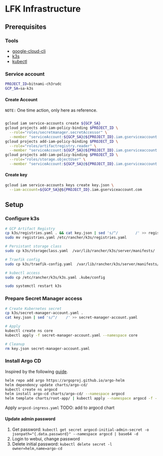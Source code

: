 # LFK Infrastructure

## Prerequisites

### Tools

* [google-cloud-cli](https://cloud.google.com/sdk/docs/install)
* [k3s](https://docs.k3s.io/quick-start)
* [kubectl](https://kubernetes.io/docs/tasks/tools/#kubectl)

### Service account

```bash
PROJECT_ID=bitnami-ch3rudc
GCP_SA=sa-k3s
```

#### Create Account

`NOTE:` One time action, only here as reference.

```bash

gcloud iam service-accounts create ${GCP_SA}
gcloud projects add-iam-policy-binding $PROJECT_ID \
  --role="roles/secretmanager.secretAccessor" \
  --member "serviceAccount:${GCP_SA}@${PROJECT_ID}.iam.gserviceaccount.com"
gcloud projects add-iam-policy-binding $PROJECT_ID \
  --role="roles/artifactregistry.reader" \
  --member "serviceAccount:${GCP_SA}@${PROJECT_ID}.iam.gserviceaccount.com"
gcloud projects add-iam-policy-binding $PROJECT_ID \
  --role="roles/storage.objectUser" \
  --member "serviceAccount:${GCP_SA}@${PROJECT_ID}.iam.gserviceaccount.com"

```

#### Create key

```bash
gcloud iam service-accounts keys create key.json \
  --iam-account=${GCP_SA}@${PROJECT_ID}.iam.gserviceaccount.com
```

## Setup

### Configure k3s

```bash
# GCP Artifact Registry
cp k3s/registries.yaml . && cat key.json | sed 's/^/        /' >> registries.yaml
sudo mv registries.yaml /etc/rancher/k3s/registries.yaml

# Persistant storage class
sudo cp k3s/storageclass.yaml  /var/lib/rancher/k3s/server/manifests/

# Traefik config
sudo cp k3s/traefik-config.yaml  /var/lib/rancher/k3s/server/manifests/

# kubectl access
sudo cp /etc/rancher/k3s/k3s.yaml .kube/config

sudo systemctl restart k3s
```

### Prepare Secret Manager access

```bash
# Create Kubernetes secret
cp k3s/secret-manager-account.yaml .
cat key.json | sed 's/^/    /' >> secret-manager-account.yaml

# Apply
kubectl create ns core
kubectl apply -f secret-manager-account.yaml --namespace core

# Cleanup
rm key.json secret-manager-account.yaml
```

### Install Argo CD

Inspired by the following [guide](https://www.arthurkoziel.com/setting-up-argocd-with-helm/).

```bash
helm repo add argo https://argoproj.github.io/argo-helm
helm dependency update charts/argo-cd/
kubectl create ns argocd
helm install argo-cd charts/argo-cd/ --namespace argocd
helm template charts/root-app/ | kubectl apply --namespace argocd -f -
```

Apply `argocd-ingress.yaml` TODO: add to argocd chart

#### Update admin password

1. Get password: `kubectl get secret argocd-initial-admin-secret -o jsonpath="{.data.password}" --namespace argocd | base64 -d`
1. Login to webui, change password
1. Delete initial password: `kubectl delete secret -l owner=helm,name=argo-cd`
